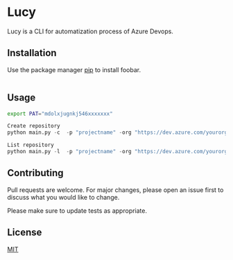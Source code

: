 # Lucy

Lucy is a CLI  for automatization process of Azure Devops.

## Installation

Use the package manager [pip](https://pip.pypa.io/en/stable/) to install foobar.

```bash

```

## Usage


```bash
export PAT="mdolxjugnkj546xxxxxxx" 
```

```python
Create repository
python main.py -c  -p "projectname" -org "https://dev.azure.com/yourorg" -i repos.txt
```


```python
List repository
python main.py -l  -p "projectname" -org "https://dev.azure.com/yourorg" -o repos.txt
```


## Contributing

Pull requests are welcome. For major changes, please open an issue first
to discuss what you would like to change.

Please make sure to update tests as appropriate.

## License

[MIT](https://choosealicense.com/licenses/mit/)